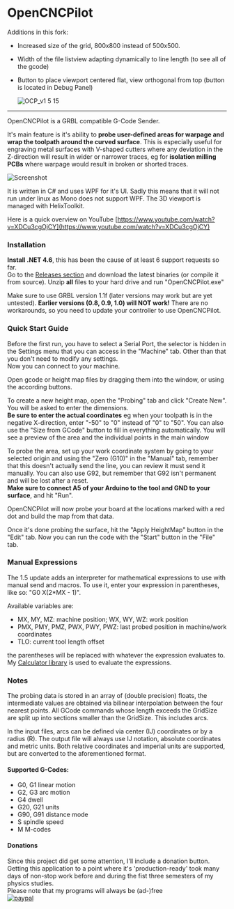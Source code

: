 # OpenCNCPilot

Additions in this fork:
- Increased size of the grid, 800x800 instead of 500x500.
- Width of the file listview adapting dynamically to line length (to see all of the gcode)
- Button to place viewport centered flat, view orthogonal from top (button is located in Debug Panel)
  
  ![OCP_v1 5 15](https://github.com/user-attachments/assets/6aa39ba0-9929-4fd2-a0f2-f7576931e02c)

-----

OpenCNCPilot is a GRBL compatible G-Code Sender.

It's main feature is it's ability to **probe user-defined areas for warpage and wrap the toolpath around the curved surface**.
This is especially useful for engraving metal surfaces with V-shaped cutters where any deviation in the Z-direction will result in wider or narrower traces, eg for **isolation milling PCBs** where warpage would result in broken or shorted traces.

![Screenshot](https://raw.githubusercontent.com/martin2250/OpenCNCPilot/master/img/Screenshot.png)

It is written in C# and uses WPF for it's UI. Sadly this means that it will not run under linux as Mono does not support WPF.
The 3D viewport is managed with HelixToolkit.

Here is a quick overview on YouTube [https://www.youtube.com/watch?v=XDCu3cgOjCY](https://www.youtube.com/watch?v=XDCu3cgOjCY)  

### Installation
**Install .NET 4.6**, this has been the cause of at least 6 support requests so far.  
Go to the [Releases section](https://github.com/martin2250/OpenCNCPilot/releases/latest) and download the latest binaries (or compile it from source).
Unzip **all** files to your hard drive and run "OpenCNCPilot.exe"

Make sure to use GRBL version 1.1f (later versions may work but are yet untested). **Earlier versions (0.8, 0.9, 1.0) will NOT work!** There are no workarounds, so you need to update your controller to use OpenCNCPilot.

### Quick Start Guide
Before the first run, you have to select a Serial Port, the selector is hidden in the Settings menu that you can access in the "Machine" tab. Other than that you don't need to modify any settings.  
Now you can connect to your machine.

Open gcode or height map files by dragging them into the window, or using the according buttons.

To create a new height map, open the "Probing" tab and click "Create New". You will be asked to enter the dimensions.  
**Be sure to enter the actual coordinates** eg when your toolpath is in the negative X-direction, enter "-50" to "0" instead of "0" to "50". You can also use the "Size from GCode" button to fill in everything automatically.
You will see a preview of the area and the individual points in the main window

To probe the area, set up your work coordinate system by going to your selected origin and using the "Zero (G10)" in the "Manual" tab, remember that this doesn't actually send the line, you can review it must send it manually. You can also use G92, but remember that G92 isn't permanent and will be lost after a reset.  
**Make sure to connect A5 of your Arduino to the tool and GND to your surface**, and hit "Run".

OpenCNCPilot will now probe your board at the locations marked with a red dot and build the map from that data.

Once it's done probing the surface, hit the "Apply HeightMap" button in the "Edit" tab.
Now you can run the code with the "Start" button in the "File" tab.

### Manual Expressions

The 1.5 update adds an interpreter for mathematical expressions to use with manual send and macros.
To use it, enter your expression in parentheses, like so: "G0 X(2*MX - 1)".

Available variables are:
- MX, MY, MZ: machine position; WX, WY, WZ: work position
- PMX, PMY, PMZ, PWX, PWY, PWZ: last probed position in machine/work coordinates
- TLO: current tool length offset

the parentheses will be replaced with whatever the expression evaluates to.
My [Calculator library](https://github.com/martin2250/Calculator) is used to evaluate the expressions.

### Notes
The probing data is stored in an array of (double precision) floats, the intermediate values are obtained via bilinear interpolation between the four nearest points. All GCode commands whose length exceeds the GridSize are split up into sections smaller than the GridSize. This includes arcs.

In the input files, arcs can be defined via center (IJ) coordinates or by a radius (R). The output file will always use IJ notation, absolute coordinates and metric units. Both relative coordinates and imperial units are supported, but are converted to the aforementioned format.

#### Supported G-Codes:
* G0, G1	linear motion
* G2, G3	arc motion
* G4 dwell
* G20, G21	units
* G90, G91	distance mode
* S spindle speed
* M M-codes

#### Donations
Since this project did get some attention, I'll include a donation button. Getting this application to a point where it's 'production-ready' took many days of non-stop work before and during the fist three semesters of my physics studies.  
Please note that my programs will always be (ad-)free  
[![paypal](https://www.paypalobjects.com/en_US/i/btn/btn_donateCC_LG.gif)](https://www.paypal.com/cgi-bin/webscr?cmd=_s-xclick&hosted_button_id=7F783UGMYHRWN)
